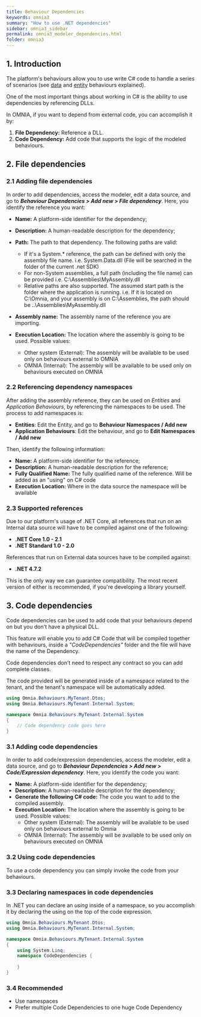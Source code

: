 ```yaml
---
title: Behaviour Dependencies
keywords: omnia3
summary: "How to use .NET dependencies"
sidebar: omnia3_sidebar
permalink: omnia3_modeler_dependencies.html
folder: omnia3
---
```



## 1. Introduction

The platform's behaviours allow you to use write C# code to handle a series of scenarios (see [data](omnia3_modeler_datasources.html) and [entity](omnia3_modeler_behaviours.html) behaviours explained).

One of the most important things about working in C# is the ability to use dependencies by referencing DLLs. 

In OMNIA, if you want to depend from external code, you can accomplish it by:

1. **File Dependency:** Reference a DLL.
2. **Code Dependency:** Add code that supports the logic of the modeled behaviours.

##  2. File dependencies

### 2.1 Adding file dependencies

In order to add dependencies, access the modeler, edit a data source, and go to ***Behaviour Dependencies > Add new > File dependency***. Here, you identify the reference you want:

- **Name:** A platform-side identifier for the dependency;
- **Description:** A human-readable description for the dependency;
- **Path:** The path to that dependency. The following paths are valid:

    - If it's a System.* reference, the path can be defined with only the assembly file name. i.e. System.Data.dll (File will be searched in the folder of the current .net SDK)
    - For non-System assemblies, a full path (including the file name) can be provided i.e. C:\Assemblies\MyAssembly.dll
    - Relative paths are also supported. The assumed start path is the folder where the application is running. i.e. If it is located on C:\Omnia, and your assembly is on C:\Assemblies, the path should be ..\Assemblies\MyAssembly.dll
- **Assembly name:** The assembly name of the reference you are importing.
- **Execution Location:** The location where the assembly is going to be used. Possible values:

    - Other system (External): The assembly will be available to be used only on behaviours external to OMNIA
    - OMNIA (Internal): The assembly will be available to be used only on behaviours executed on OMNIA

    

### 2.2 Referencing dependency namespaces

After adding the assembly reference, they can be used on *Entities* and *Application Behaviours*, by referencing the namespaces to be used. The process to add namespaces is:

- **Entities**: Edit the Entity, and go to **Behaviour Namespaces / Add new**
- **Application Behaviours**: Edit the behaviour, and go to **Edit Namespaces / Add new**

Then, identify the following information:
- **Name:** A platform-side identifier for the reference;
- **Description:** A human-readable description for the reference;
- **Fully Qualified Name:** The fully qualified name of the reference. Will be added as an "using" on C# code
- **Execution Location:** Where in the data source the namespace will be available


### 2.3 Supported references

Due to our platform's usage of .NET Core, all references that run on an Internal data source will have to be compiled against one of the following:

- **.NET Core 1.0 - 2.1**
- **.NET Standard 1.0 - 2.0**

References that run on External data sources have to be compiled against:

- **.NET 4.7.2**

This is the only way we can guarantee compatibility. The most recent version of either is recommended, if you're developing a library yourself.



## 3. Code dependencies

Code dependencies can be used to add code that your behaviours depend on but you don't have a physical DLL.

This feature will enable you to add C# Code that will be compiled together with behaviours, inside a *"CodeDependencies"* folder and the file will have the name of the Dependency.

Code dependencies don't need to respect any contract so you can add complete classes. 

The code provided will be generated inside of a namespace related to the tenant, and the tenant's namespace will be automatically added.

```c#
using Omnia.Behaviours.MyTenant.Dtos;
using Omnia.Behaviours.MyTenant.Internal.System;

namespace Omnia.Behaviours.MyTenant.Internal.System
{
	// Code dependency code goes here
}
```



### 3.1 Adding code dependencies

In order to add code/expression dependencies, access the modeler, edit a data source, and go to ***Behaviour Dependencies > Add new > Code/Expression dependency***. Here, you identify the code you want:

- **Name:** A platform-side identifier for the dependency;
- **Description:** A human-readable description for the dependency;
- **Generate the following C# code:** The code you want to add to the compiled assembly.
- **Execution Location:** The location where the assembly is going to be used. Possible values:
  - Other system (External): The assembly will be available to be used only on behaviours external to Omnia
  - OMNIA (Internal): The assembly will be available to be used only on behaviours executed on OMNIA

### 3.2 Using code dependencies

To use a code dependency you can simply invoke the code from your behaviours.

### 3.3 Declaring namespaces in code dependencies

In .NET you can declare an *using* inside of a namespace, so you accomplish it by declaring the using on the top of the code expression.

```c#
using Omnia.Behaviours.MyTenant.Dtos;
using Omnia.Behaviours.MyTenant.Internal.System;

namespace Omnia.Behaviours.MyTenant.Internal.System
{
    using System.Linq;
	namespace CodeDependencies {
        
    }
}
```



### 3.4  Recommended

- Use namespaces
- Prefer multiple Code Dependencies to one huge Code Dependency

